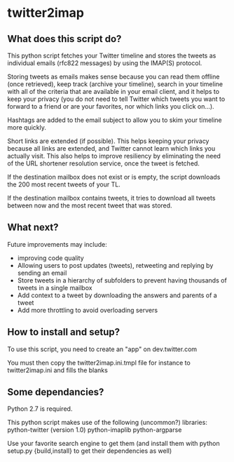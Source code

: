 twitter2imap
============
## What does this script do?
This python script fetches your Twitter timeline and stores the tweets as
individual emails (rfc822 messages) by using the IMAP(S) protocol.

Storing tweets as emails makes sense because you can read them offline (once
retrieved), keep track (archive your timeline),  search in your timeline with
all of the criteria that are available in your email client, and it helps to
keep your privacy (you do not need to tell Twitter which tweets you want to
forward to a friend or are your favorites, nor which links you click on...).

Hashtags are added to the email subject to allow you to skim your timeline more quickly.

Short links are extended (if possible). This helps keeping your privacy because
all links are extended, and Twitter cannot learn which links you actually
visit. This also helps to improve resiliency by eliminating the need of the URL
shortener resolution service, once the tweet is fetched.

If the destination mailbox does not exist or is empty, the script downloads the 200 most recent tweets of your TL.

If the destination mailbox contains tweets, it tries to download all tweets between now and the most recent tweet that was stored.


## What next?
Future improvements may include:
  * improving code quality
  * Allowing users to post updates (tweets), retweeting and replying by sending an email
  * Store tweets in a hierarchy of subfolders to prevent having thousands of tweets in a single mailbox
  * Add context to a tweet by downloading the answers and parents of a tweet
  * Add more throttling to avoid overloading servers

## How to install and setup?
To use this script, you need to create an "app" on dev.twitter.com

You must then copy the twitter2imap.ini.tmpl file for instance to twitter2imap.ini and fills the blanks

## Some dependancies?
Python 2.7 is required.

This python script makes use of the following (uncommon?) libraries:
python-twitter (version 1.0)
python-imaplib
python-argparse

Use your favorite search engine to get them (and install them with python setup.py {build,install} to get their dependencies as well)
